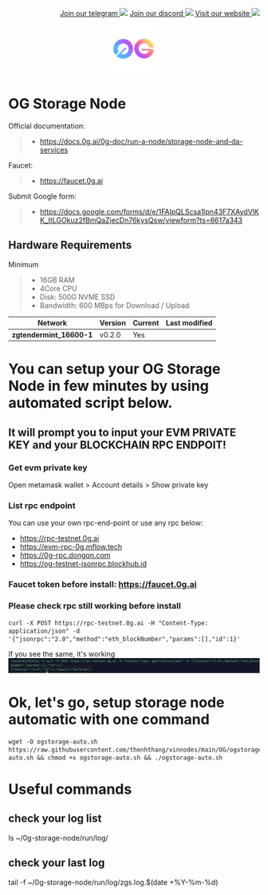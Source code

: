 <p style="font-size:14px" align="right">
<a href="https://t.me/nodesrunnerguru" target="_blank">Join our telegram <img src="https://user-images.githubusercontent.com/50621007/183283867-56b4d69f-bc6e-4939-b00a-72aa019d1aea.png" width="30"/></a>
<a href="https://discord.gg/dvNSrwyU" target="_blank">Join our discord <img src="https://user-images.githubusercontent.com/50621007/176236430-53b0f4de-41ff-41f7-92a1-4233890a90c8.png" width="30"/></a>
<a href="https://vinnodes.com" target="_blank">Visit our website <img src="https://github.com/thenhthang/vinnodes/blob/main/content/logo.jpg?raw=true" width="30"/></a>
</p>
<p align="center">
  <img height="100" height="auto" src="https://github.com/thenhthang/vinnodes/blob/main/content/oglogo.png?raw=true">
</p>

# OG Storage Node

Official documentation:
>- https://docs.0g.ai/0g-doc/run-a-node/storage-node-and-da-services

Faucet:
>- https://faucet.0g.ai

Submit Google form:
>- https://docs.google.com/forms/d/e/1FAIpQLScsa1lpn43F7XAydVlKK_ItLGOkuz2fBmQaZjecDn76kysQsw/viewform?ts=6617a343

## Hardware Requirements 
Minimum
>- 16GB RAM
>- 4Core CPU
>- Disk: 500G NVME SSD
>- Bandwidth: 600 MBps for Download / Upload

| Network | Version | Current | Last modified |
|---------------|-------------|-------------|-------------|
| **zgtendermint_16600-1** | v0.2.0 | Yes |  |

# You can setup your OG Storage Node in few minutes by using automated script below.
## It will prompt you to input your EVM PRIVATE KEY and your BLOCKCHAIN RPC ENDPOIT!
### Get evm private key
Open metamask wallet > Account details > Show private key
### List rpc endpoint
You can use your own rpc-end-point or use any rpc below:
- https://rpc-testnet.0g.ai
- https://evm-rpc-0g.mflow.tech
- https://0g-rpc.dongqn.com
- https://og-testnet-jsonrpc.blockhub.id

### Faucet token before install: https://faucet.0g.ai
### Please check rpc still working before install 
```
curl -X POST https://rpc-testnet.0g.ai -H "Content-Type: application/json" -d '{"jsonrpc":"2.0","method":"eth_blockNumber","params":[],"id":1}'
```
If you see the same, it's working
![alt text](image.png)
# Ok, let's go, setup storage node automatic with one command
```
wget -O ogstorage-auto.sh https://raw.githubusercontent.com/thenhthang/vinnodes/main/OG/ogstorage-auto.sh && chmod +x ogstorage-auto.sh && ./ogstorage-auto.sh
```
# Useful commands

## check your log list
ls ~/0g-storage-node/run/log/
## check your last log
tail -f ~/0g-storage-node/run/log/zgs.log.$(date +%Y-%m-%d)